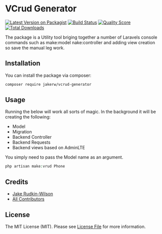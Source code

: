 # VCrud Generator

[![Latest Version on Packagist](https://img.shields.io/packagist/v/jakerw/vcrud-generator.svg?style=flat-square)](https://packagist.org/packages/jakerw/vcrud-generator)
[![Build Status](https://img.shields.io/travis/jakerw/vcrud-generator/master.svg?style=flat-square)](https://travis-ci.org/jakerw/vcrud-generator)
[![Quality Score](https://img.shields.io/scrutinizer/g/jakerw/vcrud-generator.svg?style=flat-square)](https://scrutinizer-ci.com/g/jakerw/vcrud-generator)
[![Total Downloads](https://img.shields.io/packagist/dt/jakerw/vcrud-generator.svg?style=flat-square)](https://packagist.org/packages/jakerw/vcrud-generator)

The package is a Utility tool briging together a number of Laravels console commands such as make:model nake:controller and adding view creation so save the manual leg work.

## Installation

You can install the package via composer:

```bash
composer require jakerw/vcrud-generator
```

## Usage

Running the below will work all sorts of magic. In the background it will be creating the following:
- Model
- Migration 
- Backend Controller
- Backend Requests 
- Backend views based on AdminLTE

You simply need to pass the Model name as an argument.

``` php
php artisan make:vrud Phone
```

## Credits

- [Jake Rudkin-Wilson](https://github.com/jake-rw)
- [All Contributors](../../contributors)

## License

The MIT License (MIT). Please see [License File](LICENSE.md) for more information.

